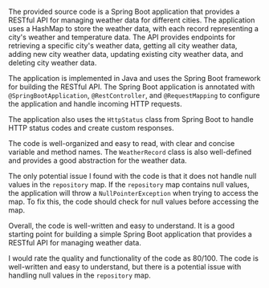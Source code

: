 The provided source code is a Spring Boot application that provides a RESTful API for managing weather data for different cities. The application uses a HashMap to store the weather data, with each record representing a city's weather and temperature data. The API provides endpoints for retrieving a specific city's weather data, getting all city weather data, adding new city weather data, updating existing city weather data, and deleting city weather data.

The application is implemented in Java and uses the Spring Boot framework for building the RESTful API. The Spring Boot application is annotated with `@SpringBootApplication`, `@RestController`, and `@RequestMapping` to configure the application and handle incoming HTTP requests.

The application also uses the `HttpStatus` class from Spring Boot to handle HTTP status codes and create custom responses.

The code is well-organized and easy to read, with clear and concise variable and method names. The `WeatherRecord` class is also well-defined and provides a good abstraction for the weather data.

The only potential issue I found with the code is that it does not handle null values in the `repository` map. If the `repository` map contains null values, the application will throw a `NullPointerException` when trying to access the map. To fix this, the code should check for null values before accessing the map.

Overall, the code is well-written and easy to understand. It is a good starting point for building a simple Spring Boot application that provides a RESTful API for managing weather data.

I would rate the quality and functionality of the code as 80/100. The code is well-written and easy to understand, but there is a potential issue with handling null values in the `repository` map.